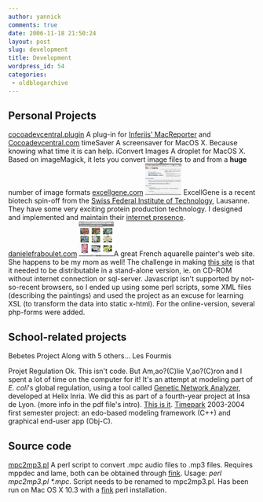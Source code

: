 ```yaml
---
author: yannick
comments: true
date: 2006-11-18 21:50:24
layout: post
slug: development
title: Development
wordpress_id: 54
categories:
 - oldblogarchive
---
```


## Personal Projects




[cocoadevcentral.plugin](/attic/dev/cocoadevcentral.plugin)
    A plug-in for [Inferiis' MacReporter](http://www.inferiis.com/products/macreporter) and [Cocoadevcentral.com](http://www.cocoadevcentral.com)
timeSaver
    A screensaver for MacOS X. Because knowing what time it is can help.
iConvert Images
    A droplet for MacOS X. Based on imageMagick, it lets you convert image files to and from a **huge** number of image formats
[excellgene.com](http://www.excellgene.com)
    [![excellgene.com preview](/attic/dev/projects/xlgSmall.gif)](/attic/dev/projects/xlg.gif) ExcellGene is a recent biotech spin-off from the [Swiss Federal Institute of Technology](http://www.epfl.ch), Lausanne. They have some very exciting protein production technology. I designed and implemented and maintain their [internet presence](http://www.excellgene.com).
[danielefraboulet.com](http://www.danielefraboulet.com)
    [![preview](/attic/dev/projects/danielefrabouletSmall.gif)](/attic/dev/projects/danielefraboulet.png)A great French aquarelle painter's web site. She happens to be my mom as well! The challenge in making [this site](http://www.danielefraboulet.com) is that it needed to be distributable in a stand-alone version, ie. on CD-ROM without internet connection or sql-server. Javascript isn't supported by not-so-recent browsers, so I ended up using some perl scripts, some XML files (describing the paintings) and used the project as an excuse for learning XSL (to transform the data into static x-html). For the online-version, several php-forms were added.



## School-related projects




Bebetes Project
    Along with 5 others...
Les Fourmis
    
Projet Regulation
    Ok. This isn't code. But Am,ao?(C)lie V,ao?(C)ron and I spent a lot of time on the computer for it! It's an attempt at modeling part of _E. coli_'s global regulation, using a tool called [Genetic Network Analyzer](http://www.inrialpes.fr/helix/logic_GNA_mn.html), developed at Helix Inria. We did this as part of a fourth-year project at Insa de Lyon. (more info in the pdf file's intro). [This is it](/attic/dev/gna2003.pdf).
[Timepark](/attic/development/timepark)
    2003-2004 first semester project: an edo-based modeling framework (C++) and graphical end-user app (Obj-C).



## Source code




[mpc2mp3.pl](/attic/dev/mpc2mp3.txt)
    A perl script to convert .mpc audio files to .mp3 files. Requires mppdec and lame, both can be obtained through [fink](http://fink.sf.net). Usage: _perl mpc2mp3.pl *.mpc_. Script needs to be renamed to mpc2mp3.pl. Has been run on Mac OS X 10.3 with a [fink](http://fink.sf.net) perl installation.
